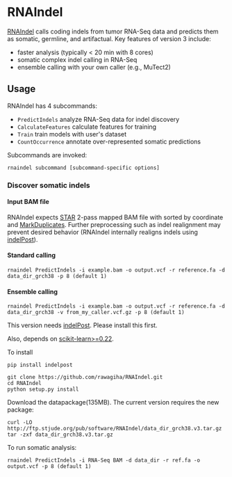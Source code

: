# RNAIndel

[RNAIndel](https://doi.org/10.1093/bioinformatics/btz753) calls coding indels from tumor RNA-Seq data and predicts them as somatic, germline, and artifactual. Key features of version 3 include:

* faster analysis (typically < 20 min with 8 cores)
* somatic complex indel calling in RNA-Seq
* ensemble calling with your own caller (e.g., MuTect2)  
 


## Usage
RNAIndel has 4 subcommands:
* ```PredictIndels``` analyze RNA-Seq data for indel discovery
* ```CalculateFeatures``` calculate features for training
* ```Train``` train models with user's dataset
* ```CountOccurrence``` annotate over-represented somatic predictions

Subcommands are invoked:
```
rnaindel subcommand [subcommand-specific options]
```

### Discover somatic indels

#### Input BAM file
RNAIndel expects [STAR](https://academic.oup.com/bioinformatics/article/29/1/15/272537) 2-pass mapped BAM file with sorted by coordinate 
and [MarkDuplicates](https://broadinstitute.github.io/picard/command-line-overview.html#MarkDuplicates). Further preprocessing such as 
indel realignment may prevent desired behavior (RNAIndel internally realigns indels using [indelPost](https://github.com/stjude/indelPost)).

#### Standard calling
```
rnaindel PredictIndels -i example.bam -o output.vcf -r reference.fa -d data_dir_grch38 -p 8 (default 1) 
```

#### Ensemble calling 
```
rnaindel PredictIndels -i example.bam -o output.vcf -r reference.fa -d data_dir_grch38 -v from_my_caller.vcf.gz -p 8 (default 1)
```


This version needs [indelPost](https://github.com/stjude/indelPost).
Please install this first.

Also, depends on [scikit-learn>=0.22](http://scikit-learn.org/stable/install.html#).


To install
```
pip install indelpost

git clone https://github.com/rawagiha/RNAIndel.git
cd RNAIndel
python setup.py install
```

Download the datapackage(135MB). The current version requires the new package:
```
curl -LO http://ftp.stjude.org/pub/software/RNAIndel/data_dir_grch38.v3.tar.gz
tar -zxf data_dir_grch38.v3.tar.gz
```

To run somatic analysis:
```
rnaindel PredictIndels -i RNA-Seq BAM -d data_dir -r ref.fa -o output.vcf -p 8 (default 1)
``` 
